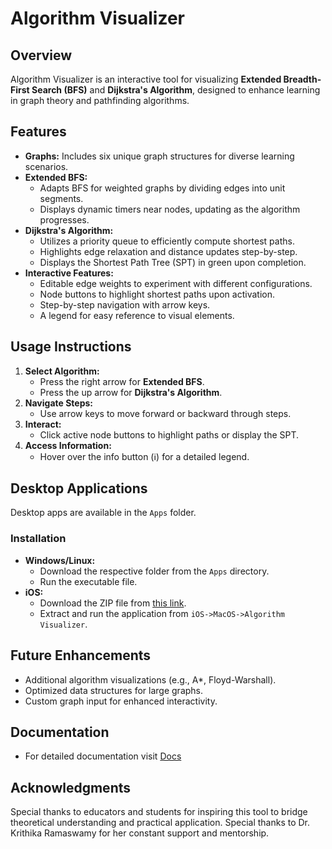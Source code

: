 # Algorithm Visualizer

## Overview
Algorithm Visualizer is an interactive tool for visualizing **Extended Breadth-First Search (BFS)** and **Dijkstra's Algorithm**, designed to enhance learning in graph theory and pathfinding algorithms.

## Features
- **Graphs:** Includes six unique graph structures for diverse learning scenarios.
- **Extended BFS:**
  - Adapts BFS for weighted graphs by dividing edges into unit segments.
  - Displays dynamic timers near nodes, updating as the algorithm progresses.
- **Dijkstra's Algorithm:**
  - Utilizes a priority queue to efficiently compute shortest paths.
  - Highlights edge relaxation and distance updates step-by-step.
  - Displays the Shortest Path Tree (SPT) in green upon completion.
- **Interactive Features:**
  - Editable edge weights to experiment with different configurations.
  - Node buttons to highlight shortest paths upon activation.
  - Step-by-step navigation with arrow keys.
  - A legend for easy reference to visual elements.

## Usage Instructions
1. **Select Algorithm:**
   - Press the right arrow for **Extended BFS**.
   - Press the up arrow for **Dijkstra's Algorithm**.
2. **Navigate Steps:**
   - Use arrow keys to move forward or backward through steps.
3. **Interact:**
   - Click active node buttons to highlight paths or display the SPT.
4. **Access Information:**
   - Hover over the info button (ℹ️) for a detailed legend.

## Desktop Applications
Desktop apps are available in the `Apps` folder.  

### Installation
- **Windows/Linux:**
  - Download the respective folder from the `Apps` directory.
  - Run the executable file.
- **iOS:**
  - Download the ZIP file from [this link](https://drive.google.com/file/d/1PkCAuhWPVNd0M9OxAR1khoV9QfMrzT6Z/view?usp=sharing).
  - Extract and run the application from `iOS->MacOS->Algorithm Visualizer`.

## Future Enhancements
- Additional algorithm visualizations (e.g., A*, Floyd-Warshall).
- Optimized data structures for large graphs.
- Custom graph input for enhanced interactivity.

## Documentation
- For detailed documentation visit [Docs](https://docs.google.com/document/d/1oCBGQ_taf2hb-Bvc7EgKaZaT95FaaAuf4MN0K7RNv8U/edit?usp=sharing)

## Acknowledgments
Special thanks to educators and students for inspiring this tool to bridge theoretical understanding and practical application.
Special thanks to Dr. Krithika Ramaswamy for her constant support and mentorship.


